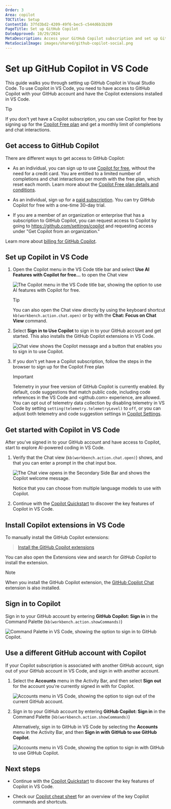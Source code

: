 ```yaml
---
Order: 3
Area: copilot
TOCTitle: Setup
ContentId: 37fd3bd2-4209-49f6-bec5-c544d6b1b289
PageTitle: Set up GitHub Copilot
DateApproved: 10/29/2024
MetaDescription: Access your GitHub Copilot subscription and set up GitHub Copilot in Visual Studio.
MetaSocialImage: images/shared/github-copilot-social.png
---
```

# Set up GitHub Copilot in VS Code

This guide walks you through setting up GitHub Copilot in Visual Studio Code. To use Copilot in VS Code, you need to have access to GitHub Copilot with your GitHub account and have the Copilot extensions installed in VS Code.

> [!TIP]
> If you don't yet have a Copilot subscription, you can use Copilot for free by signing up for the [Copilot Free plan](https://github.com/github-copilot/signup) and get a monthly limit of completions and chat interactions.

## Get access to GitHub Copilot

There are different ways to get access to GitHub Copilot:

* As an individual, you can sign up to use [Copilot for free](https://github.com/github-copilot/signup), without the need for a credit card. You are entitled to a limited number of completions and chat interactions per month with the free plan, which reset each month. Learn more about the [Copilot Free plan details and conditions](https://docs.github.com/en/copilot/about-github-copilot/subscription-plans-for-github-copilot).

* As an individual, sign up for a [paid subscription](https://github.com/github-copilot/signup/copilot_individual). You can try GitHub Copilot for free with a one-time 30-day trial.

* If you are a member of an organization or enterprise that has a subscription to GitHub Copilot, you can request access to Copilot by going to <https://github.com/settings/copilot> and requesting access under "Get Copilot from an organization."

Learn more about [billing for GitHub Copilot](https://docs.github.com/billing/managing-billing-for-github-copilot/about-billing-for-github-copilot).

## Set up Copilot in VS Code

1. Open the Copilot menu in the VS Code title bar and select **Use AI Features with Copilot for free...** to open the Chat view

    ![The Copilot menu in the VS Code title bar, showing the option to use AI features with Copilot for free.](images/setup/copilot-menu-use-ai-features.png)

    > [!TIP]
    > You can also open the Chat view directly by using the keyboard shortcut `kb(workbench.action.chat.open)` or by with the **Chat: Focus on Chat View** command.

1. Select **Sign in to Use Copilot** to sign in to your GitHub account and get started. This also installs the GitHub Copilot extensions in VS Code.

    ![Chat view shows the Copilot message and a button that enables you to sign in to use Copilot.](images/setup/copilot-chat-view-new-user.png)

1. If you don't yet have a Copilot subscription, follow the steps in the browser to sign up for the Copilot Free plan

    > [!IMPORTANT]
    > Telemetry in your free version of GitHub Copilot is currently enabled. By default, code suggestions that match public code, including code references in the VS Code and <github.com> experience, are allowed. You can opt out of telemetry data collection by disabling telemetry in VS Code by setting `setting(telemetry.telemetryLevel)` to `off`, or you can adjust both telemetry and code suggestion settings in [Copilot Settings](https://github.com/settings/copilot).

## Get started with Copilot in VS Code

After you've signed in to your GitHub account and have access to Copilot, start to explore AI-powered coding in VS Code.

1. Verify that the Chat view (`kb(workbench.action.chat.open)`) shows, and that you can enter a prompt in the chat input box.

    ![The Chat view opens in the Secondary Side Bar and shows the Copilot welcome message.](images/setup/copilot-chat-view-welcome.png)

    Notice that you can choose from multiple language models to use with Copilot.

1. Continue with the [Copilot Quickstart](/docs/copilot/getting-started.md) to discover the key features of Copilot in VS Code.

## Install Copilot extensions in VS Code

To manually install the GitHub Copilot extensions:

> <a class="install-extension-btn" href="vscode:extension/GitHub.copilot">Install the GitHub Copilot extensions</a>

You can also open the Extensions view and search for *GitHub Copilot* to install the extension.

> [!NOTE]
> When you install the GitHub Copilot extension, the [GitHub Copilot Chat](https://marketplace.visualstudio.com/items?itemName=GitHub.copilot-chat) extension is also installed.

## Sign in to Copilot

Sign in to your GitHub account by entering **GitHub Copilot: Sign in** in the Command Palette (`kb(workbench.action.showCommands)`)

![Command Palette in VS Code, showing the option to sign in to GitHub Copilot.](images/setup/command-palette-copilot-sign-in.png)

## Use a different GitHub account with Copilot

If your Copilot subscription is associated with another GitHub account, sign out of your GitHub account in VS Code, and sign in with another account.

1. Select the **Accounts** menu in the Activity Bar, and then select **Sign out** for the account you're currently signed in with for Copilot.

    ![Accounts menu in VS Code, showing the option to sign out of the current GitHub account.](images/setup/vscode-accounts-menu-signout.png)

1. Sign in to your GitHub account by entering **GitHub Copilot: Sign in** in the Command Palette (`kb(workbench.action.showCommands)`)

    Alternatively, sign in to GitHub in VS Code by selecting the **Accounts** menu in the Activity Bar, and then **Sign in with GitHub to use GitHub Copilot**.

    ![Accounts menu in VS Code, showing the option to sign in with GitHub to use GitHub Copilot.](images/setup/vscode-accounts-menu.png)

## Next steps

* Continue with the [Copilot Quickstart](/docs/copilot/getting-started.md) to discover the key features of Copilot in VS Code.

* Check our [Copilot cheat sheet](/docs/copilot/copilot-vscode-features.md) for an overview of the key Copilot commands and shortcuts.
